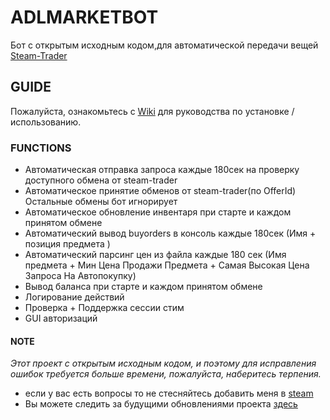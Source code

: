 # **ADLMARKETBOT**
Бот с открытым исходным кодом,для автоматической передачи вещей [Steam-Trader](https://steam-trader.com/)

## GUIDE 
Пожалуйста, ознакомьтесь с [Wiki](https://github.com/PyMxINI/ADLMARKETBOT/wiki) для руководства по установке / использованию.

### FUNCTIONS
* Автоматическая отправка запроса каждые 180сек на проверку доступного обмена от steam-trader
* Автоматическое принятие обменов от steam-trader(по OfferId) Остальные обмены бот игнорирует 
* Автоматическое обновление инвентаря при старте и каждом принятом обмене 
* Автоматический вывод buyorders в консоль каждые 180сек (Имя + позиция предмета )
* Автоматический парсинг цен из файла каждые 180 сек (Имя предмета + Мин Цена Продажи Предмета + Самая Высокая Цена Запроса На Автопокупку) 
* Вывод баланса при старте и каждом принятом обмене 
* Логирование действий
* Проверка + Поддержка сессии стим 
* GUI авторизаций 

#### NOTE
*Этот проект с открытым исходным кодом, и поэтому для исправления ошибок требуется больше времени, пожалуйста, наберитесь терпения.*
* если у вас есть вопросы то не стесняйтесь добавить меня в [steam](https://steamcommunity.com/id/nobaddaysmxINI/ )
* Вы можете следить за будущими обновлениями проекта [здесь](https://github.com/PyMxINI/ADLMARKETBOT/projects)
